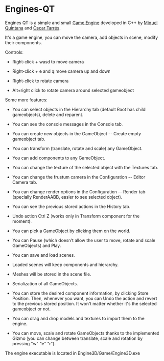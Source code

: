 # Engines-QT
Engines QT is a simple and small [Game Engine](https://github.com/Leukino/Engines-QT/releases) developed in C++ by [Miquel Quintana](https://github.com/Leukino) and [Òscar Tarrés](https://github.com/oscarta3).

It's a game engine, you can move the camera, add objects in scene, modify their components.

Controls:

- Right-click + wasd to move camera

- Right-click + e and q move camera up and down

- Right-click to rotate camera

- Alt+right click to rotate camera around selected gameobject

Some more features:

- You can select objects in the Hierarchy tab (default Root has child gameobjects), delete and reparent.

- You can see the console messages in the Console tab.

- You can create new objects in the GameObject -- Create empty gameobject tab.

- You can transform (translate, rotate and scale) any GameObject.

- You can add components to any GameObject.

- You can change the texture of the selected object with the Textures tab.

- You can change the frustum camera in the Configuration -- Editor Camera tab.

- You can change render options in the Configuration -- Render tab (specially RenderAABB, easier to see selected object).

- You can see the previous stored actions in the History tab. 

- Undo action Ctrl Z (works only in Transform component for the moment).

- You can pick a GameObject by clicking them on the world.

- You can Pause (which doesn't allow the user to move, rotate and scale GameObjects) and Play.

- You can save and load scenes.

- Loaded scenes will keep components and hierarchy.

- Meshes will be stored in the scene file.

- Serialization of all GameObjects.

- You can store the desired component information, by clicking Store Position. Then, whenever you want, you can Undo the action and revert to the previous stored position. It won't matter whether it's the selected gameobject or not. 

- You can drag and drop models and textures to import them to the engine.

- You can move, scale and rotate GameObjects thanks to the implemented Gizmo (you can change between translate, scale and rotation by pressing "w" "e" "r"). 

The engine executable is located in Engine3D/Game/Engine3D.exe
